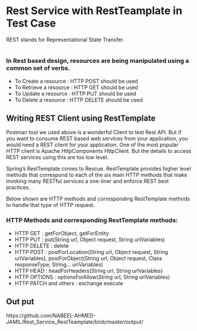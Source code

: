 # Rest Service with RestTeamplate in Test Case
REST stands for Representational State Transfer.
#
<h3>In Rest based design, resources are being manipulated using a common set of verbs.</h3>

<ul>
<li>To Create a resource : HTTP POST should be used</li>
<li>To Retrieve a resource : HTTP GET should be used</li>
<li>To Update a resource : HTTP PUT should be used</li>
<li>To Delete a resource : HTTP DELETE should be used</li>
</ul>

<h2>Writing REST Client using RestTemplate</h2>
<p>
Postman tool we used above is a wonderful Client to test Rest API. But if you want to consume REST based web services from your application, you would need a REST client for your application. One of the most popular HTTP client is Apache HttpComponents HttpClient. But the details to access REST services using this are too low level.

Spring’s RestTemplate comes to Rescue. RestTemplate provides higher level methods that correspond to each of the six main HTTP methods that make invoking many RESTful services a one-liner and enforce REST best practices.

Below shown are HTTP methods and corresponding RestTemplate methods to handle that type of HTTP request.
</p>

<h3>HTTP Methods and corresponding RestTemplate methods:</h3>

<ul>
<li>HTTP GET : getForObject, getForEntity</li>
<li>HTTP PUT : put(String url, Object request, String urlVariables)</li>
<li>HTTP DELETE : delete</li>
<li>HTTP POST : postForLocation(String url, Object request, String  urlVariables), postForObject(String url, Object request, Class responseType, String…​ uriVariables)</li>
<li>HTTP HEAD : headForHeaders(String url, String urlVariables)</li>
<li>HTTP OPTIONS : optionsForAllow(String url, String urlVariables)</li>
<li>HTTP PATCH and others : exchange execute</li>
</ul>

<h2>Out put</h2>
https://github.com/NABEEL-AHMED-JAMIL/Rest_Service_RestTeamplate/blob/master/output/
